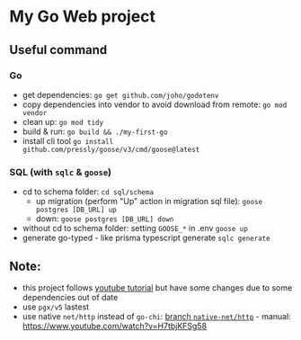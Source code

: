 # My Go Web project

## Useful command

### Go

- get dependencies:
  `go get github.com/joho/godotenv`
- copy dependencies into vendor to avoid download from remote:
  `go mod vendor`
- clean up:
  `go mod tidy`
- build & run:
  `go build && ./my-first-go`
- install cli tool
  `go install github.com/pressly/goose/v3/cmd/goose@latest`

### SQL (with `sqlc` & `goose`)

- cd to schema folder: `cd sql/schema`
  - up migration (perform "Up" action in migration sql file):
    `goose postgres [DB_URL] up`
  - down:
    `goose postgres [DB_URL] down`
- without cd to schema folder: setting `GOOSE_*` in .env
  `goose up`
- generate go-typed - like prisma typescript generate
  `sqlc generate`

## Note:

- this project follows [youtube tutorial](https://www.youtube.com/watch?v=un6ZyFkqFKo) but have some changes due to some dependencies out of date
- use `pgx/v5` lastest
- use native `net/http` instead of `go-chi`: [branch `native-net/http`](../../tree/native-net/http) - manual: https://www.youtube.com/watch?v=H7tbjKFSg58

